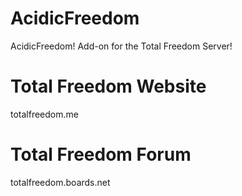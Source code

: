 AcidicFreedom
===========

AcidicFreedom! Add-on for the Total Freedom Server!

Total Freedom Website
===========
totalfreedom.me

Total Freedom Forum
===========
totalfreedom.boards.net
